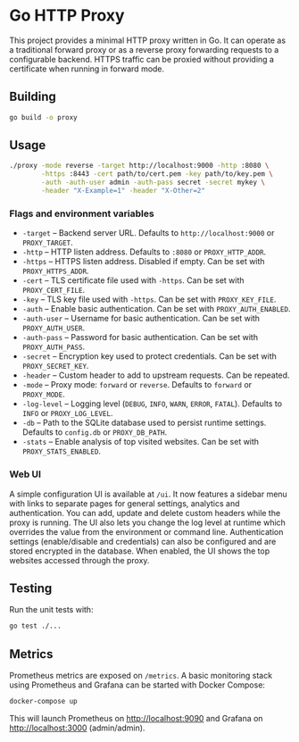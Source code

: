 # Go HTTP Proxy

This project provides a minimal HTTP proxy written in Go. It can operate as a traditional forward proxy or as a reverse proxy forwarding requests to a configurable backend. HTTPS traffic can be proxied without providing a certificate when running in forward mode.

## Building

```sh
go build -o proxy
```

## Usage

```sh
./proxy -mode reverse -target http://localhost:9000 -http :8080 \
        -https :8443 -cert path/to/cert.pem -key path/to/key.pem \
        -auth -auth-user admin -auth-pass secret -secret mykey \
        -header "X-Example=1" -header "X-Other=2"
```

### Flags and environment variables

- `-target` – Backend server URL. Defaults to `http://localhost:9000` or `PROXY_TARGET`.
- `-http` – HTTP listen address. Defaults to `:8080` or `PROXY_HTTP_ADDR`.
- `-https` – HTTPS listen address. Disabled if empty. Can be set with `PROXY_HTTPS_ADDR`.
- `-cert` – TLS certificate file used with `-https`. Can be set with `PROXY_CERT_FILE`.
- `-key` – TLS key file used with `-https`. Can be set with `PROXY_KEY_FILE`.
- `-auth` – Enable basic authentication. Can be set with `PROXY_AUTH_ENABLED`.
- `-auth-user` – Username for basic authentication. Can be set with `PROXY_AUTH_USER`.
- `-auth-pass` – Password for basic authentication. Can be set with `PROXY_AUTH_PASS`.
- `-secret` – Encryption key used to protect credentials. Can be set with `PROXY_SECRET_KEY`.
- `-header` – Custom header to add to upstream requests. Can be repeated.
- `-mode` – Proxy mode: `forward` or `reverse`. Defaults to `forward` or `PROXY_MODE`.
- `-log-level` – Logging level (`DEBUG`, `INFO`, `WARN`, `ERROR`, `FATAL`). Defaults to `INFO` or `PROXY_LOG_LEVEL`.
- `-db` – Path to the SQLite database used to persist runtime settings. Defaults to `config.db` or `PROXY_DB_PATH`.
- `-stats` – Enable analysis of top visited websites. Can be set with `PROXY_STATS_ENABLED`.

### Web UI

A simple configuration UI is available at `/ui`. It now features a sidebar menu with links to separate pages for general settings, analytics and authentication. You can add, update and delete custom headers while the proxy is running.
The UI also lets you change the log level at runtime which overrides the value from the environment or command line.
Authentication settings (enable/disable and credentials) can also be configured and are stored encrypted in the database.
When enabled, the UI shows the top websites accessed through the proxy.

## Testing

Run the unit tests with:

```sh
go test ./...
```

## Metrics

Prometheus metrics are exposed on `/metrics`. A basic monitoring stack using
Prometheus and Grafana can be started with Docker Compose:

```sh
docker-compose up
```

This will launch Prometheus on <http://localhost:9090> and Grafana on
<http://localhost:3000> (admin/admin).
